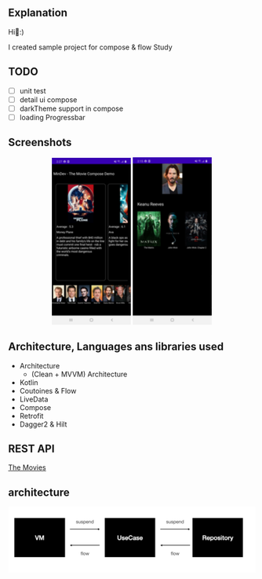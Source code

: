 Explanation
----------------- 

Hi👋:)

I created sample project for compose & flow Study


TODO
----------------- 

- [ ] unit test
- [ ] detail ui compose
- [ ] darkTheme support in compose
- [ ] loading Progressbar

Screenshots
----------------- 
<p align="center">
<img src="https://github.com/mkw8263/TheMovie-Compose-Flow/blob/master/compose_movie%20(1).png" width="32%"/>
<img src="https://github.com/mkw8263/TheMovie-Compose-Flow/blob/master/compose_person.png" width="32%"/>
</p>

Architecture, Languages ans libraries used
----------------- 
- Architecture
  - (Clean + MVVM) Architecture
- Kotlin
- Coutoines & Flow
- LiveData
- Compose
- Retrofit
- Dagger2 & Hilt


REST API
----------------- 
[The Movies](https://developers.themoviedb.org/3)


architecture
-----------------
![image](https://github.com/mkw8263/TheMovie-Compose-Flow/blob/master/Screen%20Shot%202020-09-27%20at%202.04.34%20PM.png)


